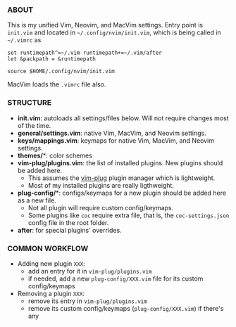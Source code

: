 ### ABOUT

This is my unified Vim, Neovim, and MacVim settings. Entry point is `init.vim` and located in
`~/.config/nvim/init.vim`, which is being called in `~/.vimrc` as

```shell
set runtimepath^=~/.vim runtimepath+=~/.vim/after
let &packpath = &runtimepath

source $HOME/.config/nvim/init.vim
```

MacVim loads the `.vimrc` file also.


### STRUCTURE
- **init.vim**: autoloads all settings/files below. Will not require changes most of the time.
- **general/settings.vim**: native Vim, MacVim, and Neovim settings.
- **keys/mappings.vim**: keymaps for native Vim, MacVim, and Neovim settings.
- **themes/***: color schemes
- **vim-plug/plugins.vim**: the list of installed plugins. New plugins should be added here.
    - This assumes the [vim-plug](https://github.com/junegunn/vim-plug) plugin manager which is lightweight.
    - Most of my installed plugins are really ligthweight.
- **plug-config/***: configs/keymaps for a new plugin should be added here as a new file.
    - Not all plugin will require custom config/keymaps.
    - Some plugins like `coc` require extra file, that is, the `coc-settings.json` config file in the root folder.
- **after**: for special plugins' overrides.


### COMMON WORKFLOW
- Adding new plugin `XXX`:
    - add an entry for it in `vim-plug/plugins.vim`
    - if needed, add a new `plug-config/XXX.vim` file for its custom config/keymaps 
- Removing a plugin `XXX`:
    - remove its entry in `vim-plug/plugins.vim`
    - remove its custom config/keymaps (`plug-config/XXX.vim`) if there's any